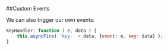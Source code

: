 ##Custom Events

We can also trigger our own events:

```javascript
keyHandler: function ( e, data ) {
    this.asyncFire( 'key-' + data, {event: e, key: data} );
}
```